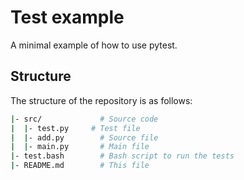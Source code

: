 # Test example
A minimal example of how to use pytest.

## Structure
The structure of the repository is as follows:
```bash
|- src/             # Source code
|  |- test.py     # Test file
|  |- add.py        # Source file
|  |- main.py       # Main file
|- test.bash        # Bash script to run the tests
|- README.md        # This file
```